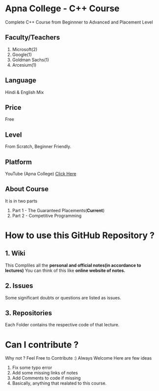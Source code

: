 # Apna College - C++ Course
Complete C++ Course from Beginnner to Advanced and Placement Level

## Faculty/Teachers
1. Microsoft(2)
2. Google(1)
3. Goldman Sachs(1)
4. Arcesium(1)

## Language
Hindi & English Mix

## Price
Free

## Level
From Scratch, Beginner Friendly.

## Platform
YouTube (Apna College) [Click Here](https://www.youtube.com/channel/UCBwmMxybNva6P_5VmxjzwqA)

## About Course
It is in two parts
1. Part 1 - The Guaranteed Placements(**Current**)
2. Part 2 - Competitive Programming

# How to use this GitHub Repository ?

## 1. Wiki
This Compliles all the **personal and official notes(in accordance to lectures)**
You can think of this like **online website of notes.**

## 2. Issues
Some significant doubts or questions are listed as issues.

## 3. Repositories
Each Folder contains the respective code of that lecture.

# Can I contribute ?
Why not ? Feel Free to Contribute :) Always Welcome
Here are few ideas
1. Fix some typo error
2. Add some missing links of notes
3. Add Comments to code if missing
4. Basically, anything that realated to this course.

